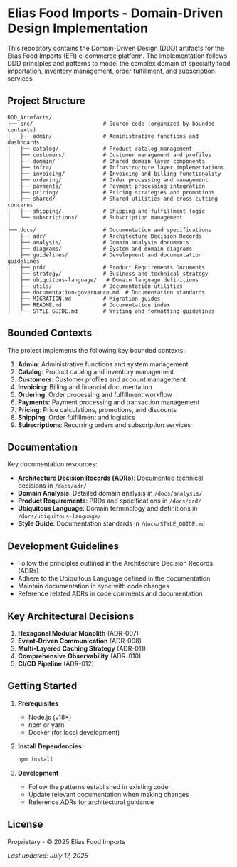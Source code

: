 # Elias Food Imports - Domain-Driven Design Implementation

This repository contains the Domain-Driven Design (DDD) artifacts for the Elias Food Imports (EFI) e-commerce platform. The implementation follows DDD principles and patterns to model the complex domain of specialty food importation, inventory management, order fulfillment, and subscription services.

## Project Structure

```
DDD_Artefacts/
├── src/                      # Source code (organized by bounded contexts)
│   ├── admin/                # Administrative functions and dashboards
│   ├── catalog/              # Product catalog management
│   ├── customers/            # Customer management and profiles
│   ├── domain/               # Shared domain layer components
│   ├── infra/                # Infrastructure layer implementations
│   ├── invoicing/            # Invoicing and billing functionality
│   ├── ordering/             # Order processing and management
│   ├── payments/             # Payment processing integration
│   ├── pricing/              # Pricing strategies and promotions
│   ├── shared/               # Shared utilities and cross-cutting concerns
│   ├── shipping/             # Shipping and fulfillment logic
│   └── subscriptions/        # Subscription management
│
├── docs/                     # Documentation and specifications
│   ├── adr/                  # Architecture Decision Records
│   ├── analysis/             # Domain analysis documents
│   ├── diagrams/             # System and domain diagrams
│   ├── guidelines/           # Development and documentation guidelines
│   ├── prd/                  # Product Requirements Documents
│   ├── strategy/             # Business and technical strategy
│   ├── ubiquitous-language/   # Domain language definitions
│   ├── utils/                # Documentation utilities
│   ├── documentation-governance.md  # Documentation standards
│   ├── MIGRATION.md          # Migration guides
│   ├── README.md             # Documentation index
│   └── STYLE_GUIDE.md        # Writing and formatting guidelines
```

## Bounded Contexts

The project implements the following key bounded contexts:

1. **Admin**: Administrative functions and system management
2. **Catalog**: Product catalog and inventory management
3. **Customers**: Customer profiles and account management
4. **Invoicing**: Billing and financial documentation
5. **Ordering**: Order processing and fulfillment workflow
6. **Payments**: Payment processing and transaction management
7. **Pricing**: Price calculations, promotions, and discounts
8. **Shipping**: Order fulfillment and logistics
9. **Subscriptions**: Recurring orders and subscription services

## Documentation

Key documentation resources:

- **Architecture Decision Records (ADRs)**: Documented technical decisions in `/docs/adr/`
- **Domain Analysis**: Detailed domain analysis in `/docs/analysis/`
- **Product Requirements**: PRDs and specifications in `/docs/prd/`
- **Ubiquitous Language**: Domain terminology and definitions in `/docs/ubiquitous-language/`
- **Style Guide**: Documentation standards in `/docs/STYLE_GUIDE.md`

## Development Guidelines

- Follow the principles outlined in the Architecture Decision Records (ADRs)
- Adhere to the Ubiquitous Language defined in the documentation
- Maintain documentation in sync with code changes
- Reference related ADRs in code comments and documentation

## Key Architectural Decisions

1. **Hexagonal Modular Monolith** (ADR-007)
2. **Event-Driven Communication** (ADR-008)
3. **Multi-Layered Caching Strategy** (ADR-011)
4. **Comprehensive Observability** (ADR-010)
5. **CI/CD Pipeline** (ADR-012)

## Getting Started

1. **Prerequisites**
   - Node.js (v18+)
   - npm or yarn
   - Docker (for local development)

2. **Install Dependencies**
   ```bash
   npm install
   ```

3. **Development**
   - Follow the patterns established in existing code
   - Update relevant documentation when making changes
   - Reference ADRs for architectural guidance

## License

Proprietary - © 2025 Elias Food Imports

_Last updated: July 17, 2025_
